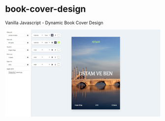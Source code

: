 # book-cover-design
Vanilla Javascript - Dynamic Book Cover Design

![Preview of The App](https://raw.githubusercontent.com/aftandilmmd/book-cover-design/master/screenshot.jpg)
